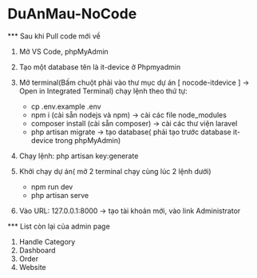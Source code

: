 # DuAnMau-NoCode

\*\*\* Sau khi Pull code mới về

1. Mở VS Code, phpMyAdmin

2. Tạo một database tên là it-device ở Phpmyadmin

3. Mở terminal(Bấm chuột phải vào thư mục dự án [ nocode-itdevice ] -> Open in Integrated Terminal) chạy lệnh theo thứ tự:
    - cp .env.example .env
    - npm i (cài sẵn nodejs và npm) -> cài các file node_modules
    - composer install (cài sẵn composer) -> cài các thư viện laravel
    - php artisan migrate -> tạo database( phải tạo trước database it-device trong phpMyAdmin)
4. Chạy lệnh: php artisan key:generate

5. Khởi chạy dự án( mở 2 terminal chạy cùng lúc 2 lệnh dưới)
    - npm run dev
    - php artisan serve
6. Vào URL: 127.0.0.1:8000 -> tạo tài khoản mới, vào link Administrator

\*\*\* List còn lại của admin page

1. Handle Category
2. Dashboard
3. Order
4. Website
